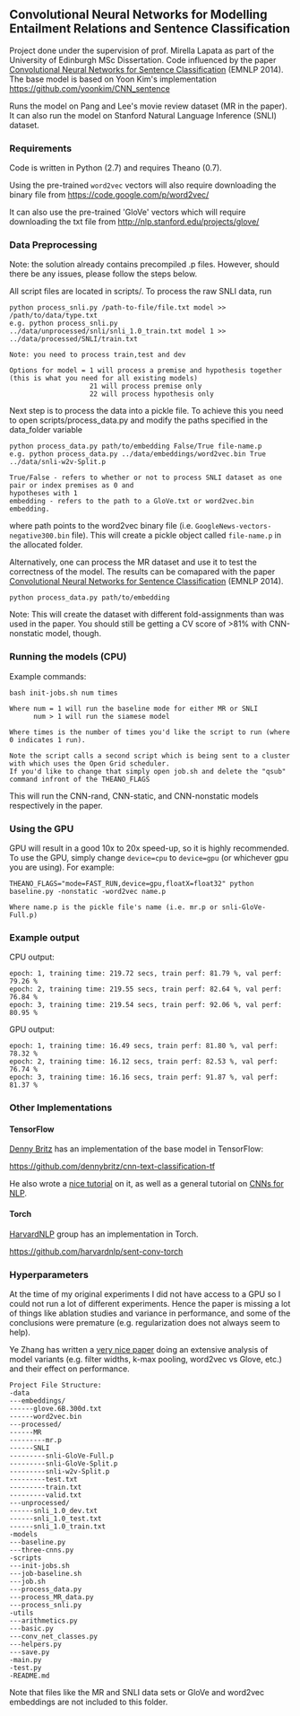 ## Convolutional Neural Networks for Modelling Entailment Relations and Sentence Classification
Project done under the supervision of prof. Mirella Lapata as part of the University of Edinburgh MSc Dissertation.
Code influenced by the paper [Convolutional Neural Networks for Sentence Classification](http://arxiv.org/abs/1408.5882) (EMNLP 2014).
The base model is based on Yoon Kim's implementation https://github.com/yoonkim/CNN_sentence

Runs the model on Pang and Lee's movie review dataset (MR in the paper).
It can also run the model on Stanford Natural Language Inference (SNLI) dataset.

### Requirements
Code is written in Python (2.7) and requires Theano (0.7).

Using the pre-trained `word2vec` vectors will also require downloading the binary file from
https://code.google.com/p/word2vec/

It can also use the pre-trained 'GloVe' vectors which will require downloading the txt file from
http://nlp.stanford.edu/projects/glove/

### Data Preprocessing
Note: the solution already contains precompiled .p files. However, should there be any issues, please follow the steps below.

All script files are located in scripts/.
To process the raw SNLI data, run

```
python process_snli.py /path-to-file/file.txt model >> /path/to/data/type.txt
e.g. python process_snli.py ../data/unprocessed/snli/snli_1.0_train.txt model 1 >> ../data/processed/SNLI/train.txt

Note: you need to process train,test and dev

Options for model = 1 will process a premise and hypothesis together (this is what you need for all existing models)
	     			21 will process premise only
	     			22 will process hypothesis only

```
Next step is to process the data into a pickle file. To achieve this you need to open scripts/process_data.py and
modify the paths specified in the data_folder variable
```
python process_data.py path/to/embedding False/True file-name.p
e.g. python process_data.py ../data/embeddings/word2vec.bin True ../data/snli-w2v-Split.p

True/False - refers to whether or not to process SNLI dataset as one pair or index premises as 0 and
hypotheses with 1
embedding - refers to the path to a GloVe.txt or word2vec.bin embedding.
```
where path points to the word2vec binary file (i.e. `GoogleNews-vectors-negative300.bin` file). 
This will create a pickle object called `file-name.p` in the allocated folder.

Alternatively, one can process the MR dataset and use it to test the correctness of the model.
The results can be comapared with the paper [Convolutional Neural Networks for Sentence Classification](http://arxiv.org/abs/1408.5882) (EMNLP 2014).
```
python process_data.py path/to/embedding
```

Note: This will create the dataset with different fold-assignments than was used in the paper.
You should still be getting a CV score of >81% with CNN-nonstatic model, though.

### Running the models (CPU)
Example commands:

```
bash init-jobs.sh num times

Where num = 1 will run the baseline mode for either MR or SNLI
	  num > 1 will run the siamese model

Where times is the number of times you'd like the script to run (where 0 indicates 1 run).

Note the script calls a second script which is being sent to a cluster with which uses the Open Grid scheduler.
If you'd like to change that simply open job.sh and delete the "qsub" command infront of the THEANO_FLAGS
```

This will run the CNN-rand, CNN-static, and CNN-nonstatic models respectively in the paper.

### Using the GPU
GPU will result in a good 10x to 20x speed-up, so it is highly recommended. 
To use the GPU, simply change `device=cpu` to `device=gpu` (or whichever gpu you are using).
For example:
```
THEANO_FLAGS="mode=FAST_RUN,device=gpu,floatX=float32" python baseline.py -nonstatic -word2vec name.p

Where name.p is the pickle file's name (i.e. mr.p or snli-GloVe-Full.p)
```

### Example output
CPU output:
```
epoch: 1, training time: 219.72 secs, train perf: 81.79 %, val perf: 79.26 %
epoch: 2, training time: 219.55 secs, train perf: 82.64 %, val perf: 76.84 %
epoch: 3, training time: 219.54 secs, train perf: 92.06 %, val perf: 80.95 %
```
GPU output:
```
epoch: 1, training time: 16.49 secs, train perf: 81.80 %, val perf: 78.32 %
epoch: 2, training time: 16.12 secs, train perf: 82.53 %, val perf: 76.74 %
epoch: 3, training time: 16.16 secs, train perf: 91.87 %, val perf: 81.37 %
```

### Other Implementations
#### TensorFlow
[Denny Britz](http://www.wildml.com) has an implementation of the base model in TensorFlow:

https://github.com/dennybritz/cnn-text-classification-tf

He also wrote a [nice tutorial](http://www.wildml.com/2015/12/implementing-a-cnn-for-text-classification-in-tensorflow) on it, as well as a general tutorial on [CNNs for NLP](http://www.wildml.com/2015/11/understanding-convolutional-neural-networks-for-nlp).

#### Torch
[HarvardNLP](http://harvardnlp.github.io/) group has an implementation in Torch.

https://github.com/harvardnlp/sent-conv-torch

### Hyperparameters
At the time of my original experiments I did not have access to a GPU so I could not run a lot of different experiments.
Hence the paper is missing a lot of things like ablation studies and variance in performance, and some of the conclusions
were premature (e.g. regularization does not always seem to help).

Ye Zhang has written a [very nice paper](http://arxiv.org/abs/1510.03820) doing an extensive analysis of model variants (e.g. filter widths, k-max pooling, word2vec vs Glove, etc.) and their effect on performance.

```
Project File Structure:
-data
---embeddings/
------glove.6B.300d.txt
------word2vec.bin
---processed/
------MR
---------mr.p
------SNLI
---------snli-GloVe-Full.p
---------snli-GloVe-Split.p
---------snli-w2v-Split.p
---------test.txt
---------train.txt
---------valid.txt
---unprocessed/
------snli_1.0_dev.txt
------snli_1.0_test.txt
------snli_1.0_train.txt
-models
---baseline.py
---three-cnns.py
-scripts
---init-jobs.sh
---job-baseline.sh
---job.sh
---process_data.py
---process_MR_data.py
---process_snli.py
-utils
---arithmetics.py
---basic.py
---conv_net_classes.py
---helpers.py
---save.py
-main.py
-test.py
-README.md
```

Note that files like the MR and SNLI data sets or GloVe and word2vec embeddings are not included to this folder.